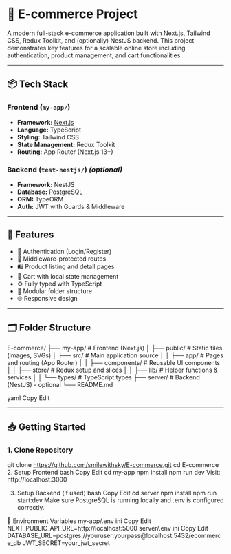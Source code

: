 # 🛒 E-commerce Project

A modern full-stack e-commerce application built with Next.js, Tailwind CSS, Redux Toolkit, and (optionally) NestJS backend. This project demonstrates key features for a scalable online store including authentication, product management, and cart functionalities.

---

## 📦 Tech Stack

### Frontend (`my-app/`)
- **Framework:** [Next.js](https://nextjs.org/)
- **Language:** TypeScript
- **Styling:** Tailwind CSS
- **State Management:** Redux Toolkit
- **Routing:** App Router (Next.js 13+)

### Backend (`test-nestjs/`) *(optional)*
- **Framework:** NestJS
- **Database:** PostgreSQL
- **ORM:** TypeORM
- **Auth:** JWT with Guards & Middleware

---

## 🚀 Features

- 🔐 Authentication (Login/Register)
- 🎯 Middleware-protected routes
- 🛍 Product listing and detail pages
- 🛒 Cart with local state management
- ⚙️ Fully typed with TypeScript
- 🧱 Modular folder structure
- 🌐 Responsive design

---

## 🗂 Folder Structure

E-commerce/
├── my-app/ # Frontend (Next.js)
│ ├── public/ # Static files (images, SVGs)
│ ├── src/ # Main application source
│ │ ├── app/ # Pages and routing (App Router)
│ │ ├── components/ # Reusable UI components
│ │ ├── store/ # Redux setup and slices
│ │ ├── lib/ # Helper functions & services
│ │ └── types/ # TypeScript types
├── server/ # Backend (NestJS) - optional
└── README.md

yaml
Copy
Edit

---

## 📥 Getting Started

### 1. Clone Repository
git clone https://github.com/smilewithsky/E-commerce.git
cd E-commerce
2. Setup Frontend
bash
Copy
Edit
cd my-app
npm install
npm run dev
Visit: http://localhost:3000

3. Setup Backend (if used)
bash
Copy
Edit
cd server
npm install
npm run start:dev
Make sure PostgreSQL is running locally and .env is configured correctly.

🔧 Environment Variables
my-app/.env
ini
Copy
Edit
NEXT_PUBLIC_API_URL=http://localhost:5000
server/.env
ini
Copy
Edit
DATABASE_URL=postgres://youruser:yourpass@localhost:5432/ecommerce_db
JWT_SECRET=your_jwt_secret
